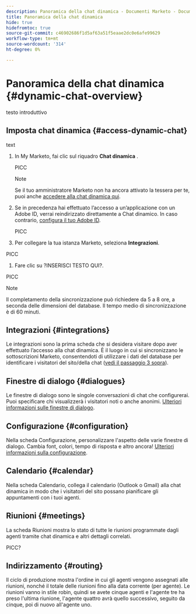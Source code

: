 ```yaml
---
description: Panoramica della chat dinamica - Documenti Marketo - Documentazione del prodotto
title: Panoramica della chat dinamica
hide: true
hidefromtoc: true
source-git-commit: c46902686f1d5af63a51f5eaae2dc0e6afe99629
workflow-type: tm+mt
source-wordcount: '314'
ht-degree: 0%

---
```


# Panoramica della chat dinamica {#dynamic-chat-overview}

testo introduttivo

## Imposta chat dinamica {#access-dynamic-chat}

text

1. In My Marketo, fai clic sul riquadro **Chat dinamica** .

   PICC

   >[!NOTE]
   >
   >Se il tuo amministratore Marketo non ha ancora attivato la tessera per te, puoi anche [accedere alla chat dinamica qui](https://experience.adobe.com/dynamic-chat/).

1. Se in precedenza hai effettuato l’accesso a un’applicazione con un Adobe ID, verrai reindirizzato direttamente a Chat dinamico. In caso contrario, [configura il tuo Adobe ID](https://helpx.adobe.com/manage-account/using/create-update-adobe-id.html).

   PICC

1. Per collegare la tua istanza Marketo, seleziona **Integrazioni**.

PICC

1. Fare clic su ?INSERISCI TESTO QUI?.

PICC

>[!NOTE]
>
>Il completamento della sincronizzazione può richiedere da 5 a 8 ore, a seconda delle dimensioni del database. Il tempo medio di sincronizzazione è di 60 minuti.

## Integrazioni {#integrations}

Le integrazioni sono la prima scheda che si desidera visitare dopo aver effettuato l’accesso alla chat dinamica. È il luogo in cui si sincronizzano le sottoscrizioni Marketo, consentendoti di utilizzare i dati del database per identificare i visitatori del sito/della chat ([vedi il passaggio 3 sopra](#access-dynamic-chat)).

## Finestre di dialogo {#dialogues}

Le finestre di dialogo sono le singole conversazioni di chat che configurerai. Puoi specificare chi visualizzerà i visitatori noti o anche anonimi. [Ulteriori informazioni sulle finestre di dialogo](/help/marketo/product-docs/demand-generation/dynamic-chat/dialogues.md).

## Configurazione {#configuration}

Nella scheda Configurazione, personalizzare l&#39;aspetto delle varie finestre di dialogo. Cambia font, colori, tempo di risposta e altro ancora! [Ulteriori informazioni sulla configurazione](/help/marketo/product-docs/demand-generation/dynamic-chat/configuration.md).

## Calendario {#calendar}

Nella scheda Calendario, collega il calendario (Outlook o Gmail) alla chat dinamica in modo che i visitatori del sito possano pianificare gli appuntamenti con i tuoi agenti.

## Riunioni {#meetings}

La scheda Riunioni mostra lo stato di tutte le riunioni programmate dagli agenti tramite chat dinamica e altri dettagli correlati.

PICC?

## Indirizzamento {#routing}

Il ciclo di produzione mostra l&#39;ordine in cui gli agenti vengono assegnati alle riunioni, nonché il totale delle riunioni fino alla data corrente (per agente). Le riunioni vanno in stile robin, quindi se avete cinque agenti e l&#39;agente tre ha preso l&#39;ultima riunione, l&#39;agente quattro avrà quello successivo, seguito da cinque, poi di nuovo all&#39;agente uno.
